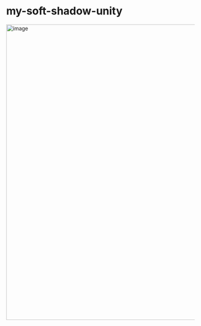 # my-soft-shadow-unity
<img width="789" alt="image" src="https://github.com/pukibopu/my-shadow-unity/assets/62881655/15692acf-3b0f-4e08-92b8-6a23a859d5ec">
